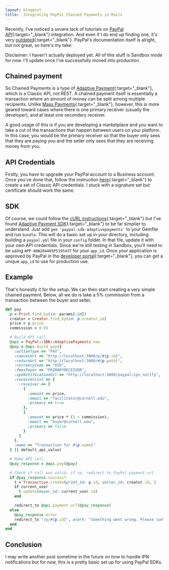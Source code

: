 ```yaml
---
layout: blogpost
title:  Integrating PayPal Chained Payments in Rails
---
```


Recently, I've noticed a severe lack of tutorials on [PayPal API][paypal]{:target="_blank"} integration. And even if I do end up finding one, it's very [outdated][railscast]{:target="_blank"}. PayPal's documentation itself is alright, but not great, so here's my take.

Disclaimer: I haven't actually deployed yet. All of this stuff is Sandbox mode for now. I'll update once I've successfully moved into production.

## Chained payment
So Chained Payments is a type of [Adaptive Payment][adaptive]{:target="_blank"}, which is a Classic API, not REST. A chained payment itself is essentially a transaction where an amount of money can be split among multiple recipients. Unlike [Mass Payments][mass]{:target="_blank"}, however, this is more geared toward cases where there is one primary receiver (usually the developer), and at least one secondary receiver.

A good usage of this is if you are developing a marketplace and you want to take a cut of the transactions that happen between users on your platform. In this case, you would be the primary receiver so that the buyer only sees that they are paying you and the seller only sees that they are receiving money from you.

## API Credentials
Firstly, you have to upgrade your PayPal account to a Business account. Once you've done that, follow the instruction [here][credentials]{:target="_blank"} to create a set of Classic API credentials. I stuck with a signature set but certificate should work the same.

## SDK
Of course, we could follow the [cURL instructions][curl]{:target="_blank"} but I've found [Adaptive Payment SDK][sdk]{:target="_blank"} to be far simplier to understand. Just add `gem 'paypal-sdk-adaptivepayments'` to your Gemfile and run `bundle`. This will do a basic set up in your directory, including building a `paypal.yml` file in your `config` folder. In that file, update it with your own API credentials. Since we're still testing in Sandbox, you'll need to be using `APP-80W284485P519543T` for your `app_id`. Once your application is approved by PayPal in the [developer portal][developer]{:target="_blank"}, you can get a unique `app_id` to use for production use.

## Example
That's honestly it for the setup. We can then start creating a very simple chained payment. Below, all we do is take a 5% commission from a transaction between the buyer and seller.

``` ruby
def pay
  p = Print.find_by(id: params[:id])
  creator = Creator.find_by(id: p.creator_id)
  price = p.price
  commission = 0.05

  # Build API call
  @api = PayPal::SDK::AdaptivePayments.new
  @pay = @api.build_pay({
    :actionType => "PAY",
    :cancelUrl => "http://localhost:3000/p/#{p.id}",
    :returnUrl => "http://localhost:3000/#{p.path}",
    :currencyCode => "USD",
    :feesPayer => "PRIMARYRECEIVER",
    :ipnNotificationUrl => "http://localhost:3000/paypal/ipn_notify",
    :receiverList => {
      :receiver => [
        {
          :amount => price,
          :email => "facilitator@cornell.edu",
          :primary => true
        },
        {
          :amount => price * (1 - commission),
          :email => "buyer@cornell.edu",
          :primary => false
        }
      ]
    },
    :memo => "Transaction for #{p.name}"
  } || default_api_value)

  # Make API call
  @pay_response = @api.pay(@pay)

  # Check if call was valid, if so, redirect to PayPal payment url
  if @pay_response.success?
    t = Transaction.create(print_id: p.id, seller_id: creator.id, )
    if current_user
      t.update(buyer_id: current_user.id)
    end

    redirect_to @api.payment_url(@pay_response)
  else
    @pay_response.error
    redirect_to "/p/#{p.id}", alert: "Something went wrong. Please contact support."
  end
end
```

## Conclusion
I may write another post sometime in the future on how to handle IPN notifications but for now, this is a pretty basic set up for using PayPal SDKs.

[paypal]: https://developer.paypal.com/docs/classic/api/gs_PayPalAPIs/
[railscast]: http://railscasts.com/episodes/141-paypal-basics
[credentials]: https://developer.paypal.com/docs/classic/api/apiCredentials/#creating-classic-api-credentials
[adaptive]: https://developer.paypal.com/docs/classic/adaptive-payments/integration-guide/APIntro/
[curl]: https://developer.paypal.com/docs/classic/adaptive-payments/ht_ap-basicChainedPayment-curl-etc/
[sdk]: https://github.com/paypal/adaptivepayments-sdk-ruby
[developer]: https://developer.paypal.com/
[mass]: https://developer.paypal.com/docs/classic/mass-pay/integration-guide/MassPayOverview/
